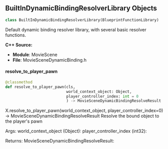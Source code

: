 ## BuiltInDynamicBindingResolverLibrary Objects

```python
class BuiltInDynamicBindingResolverLibrary(BlueprintFunctionLibrary)
```

Default dynamic binding resolver library, with several basic resolver functions.

**C++ Source:**

- **Module**: MovieScene
- **File**: MovieSceneDynamicBinding.h

<a id="unreal.BuiltInDynamicBindingResolverLibrary.resolve_to_player_pawn"></a>

#### resolve_to_player_pawn

```python
@classmethod
def resolve_to_player_pawn(cls,
                           world_context_object: Object,
                           player_controller_index: int = 0
                           ) -> MovieSceneDynamicBindingResolveResult
```

X.resolve_to_player_pawn(world_context_object, player_controller_index=0) -> MovieSceneDynamicBindingResolveResult
Resolve the bound object to the player's pawn

Args:
    world_context_object (Object): 
    player_controller_index (int32): 

Returns:
    MovieSceneDynamicBindingResolveResult:

<a id="unreal.MovieSceneFolder"></a>